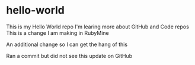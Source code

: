 # hello-world
This is my Hello World repo
I'm learing more about GitHub and Code repos
This is a change I am making in RubyMine

An additional change so I can get the hang of this 

Ran a commit but did not see this update on GitHub
